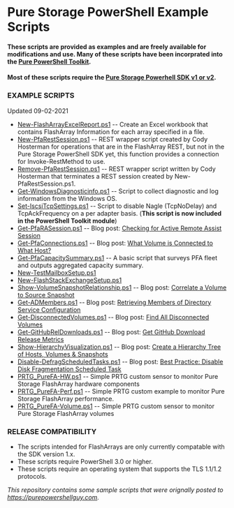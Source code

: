# Pure Storage PowerShell Example Scripts

#### These scripts are provided as examples and are freely available for modifications and use. Many of these scripts have been incorprated into the [Pure PowerShell Toolkit](https://github.com/PureStorage-OpenConnect/powershell-toolkit).

#### Most of these scripts require the [Pure Storage Powerhell SDK v1 or v2](https://github.com/PureStorage-Connect).

### EXAMPLE SCRIPTS

Updated 09-02-2021

- [New-FlashArrayExcelReport.ps1](https://github.com/PureStorage-OpenConnect/powershell-scripts/blob/main/New-FlashArrayExcelReport.ps1) -- Create an Excel workbook that contains FlashArray Information for each array specified in a file.
- [New-PfaRestSession.ps1](https://github.com/PureStorage-OpenConnect/powershell-scripts/blob/main/New-PfaRestSession.ps1) -- REST wrapper script created by Cody Hosterman for operations that are in the FlashArray REST, but not in the Pure Storage PowerShell SDK yet, this function provides a connection for Invoke-RestMethod to use.
- [Remove-PfaRestSession.ps1](https://github.com/PureStorage-OpenConnect/powershell-scripts/blob/main/Remove-PfaRestSession.ps1) -- REST wrapper script written by Cody Hosterman that terminates a REST session created by New-PfaRestSession.ps1.
- [Get-WindowsDiagnosticinfo.ps1](https://github.com/PureStorage-OpenConnect/powershell-scripts/blob/main/Get-WindowsDiagnosticInfo.ps1) -- Script to collect diagnostic and log information from the Windows OS.
- [Set-IscsiTcpSettings.ps1](https://github.com/PureStorage-OpenConnect/powershell-toolkit) -- Script to disable Nagle (TcpNoDelay) and TcpAckFrequency on a per adapter basis. (**This script is now included in the PowerShell Toolkit module**)
- [Get-PfaRASession.ps1](https://github.com/PureStorage-OpenConnect/powershell-scripts/blob/main/Get-PfaRASession.ps1) -- Blog post: [Checking for Active Remote Assist Session](http://www.purepowershellguy.com/?p=12631)
- [Get-PfaConnections.ps1](https://github.comPureStorage-OpenConnect/powershell-scripts/blob/main/Get-PfaConnections.ps1) -- Blog post: [What Volume is Connected to What Host?](http://www.purepowershellguy.com/?p=10312)
- [Get-PfaCapacitySummary.ps1](https://github.com/PureStorage-OpenConnect/powershell-scripts/blob/main/Get-PfaCapacitySummary.ps1) -- A basic script that surveys PFA fleet and outputs aggregated capacity summary.
- [New-TestMailboxSetup.ps1](https://github.com/PureStorage-OpenConnect/powershell-scripts/blob/main/New-TestMailboxSetup.ps1)
- [New-FlashStackExchangeSetup.ps1](https://github.com/PureStorage-OpenConnect/powershell-scripts/blob/main/New-FlashStackExchangeSetup.ps1)
- [Show-VolumeSnapshotRelationship.ps1](https://github.com/PureStorage-OpenConnect/powershell-scripts/blob/main/Show-VolumeSnapshotRelationship.ps1) -- Blog post: [Correlate a Volume to Source Snapshot](http://www.purepowershellguy.com/?p=11091)
- [Get-ADMembers.ps1](https://github.com/PureStorage-OpenConnect/powershell-scripts/blob/main/Get-PfaConnections.ps1) -- Blog post: [Retrieving Members of Directory Service Configuration](http://www.purepowershellguy.com/?p=12121)
- [Get-DisconnectedVolumes.ps1](https://github.com/PureStorage-OpenConnect/powershell-scripts/blob/main/Get-DisconnectedVolumes.ps1) -- Blog post: [Find All Disconnected Volumes](http://www.purepowershellguy.com/?p=12201)
- [Get-GitHubRelDownloads.ps1](https://github.com/PureStorage-OpenConnect/powershell-scripts/blob/mmain/Get-GitHubRelDownloads.ps1) -- Blog post: [Get GitHub Download Release Metrics](http://www.purepowershellguy.com/?p=12271)
- [Show-HierarchyVisualization.ps1](https://github.com/PureStorage-OpenConnect/powershell-scripts/blob/main/Show-HierarchyVisualization.ps1) -- Blog post: [Create a Hierarchy Tree of Hosts, Volumes & Snapshots](http://www.purepowershellguy.com/?p=12401)
- [Disable-DefragScheduledTasks.ps1](https://github.com/PureStorage-OpenConnect/powershell-scripts/blob/main/Disable-DefragScheduledTask.ps1) -- Blog post: [Best Practice: Disable Disk Fragmentation Scheduled Task](http://www.purepowershellguy.com/?p=12471)
- [PRTG_PureFA-HW.ps1](https://github.com/PureStorage-OpenConnect/powershell-scripts/blob/main/PRTG_PureFA-HW.ps1) -- Simple PRTG custom sensor to monitor Pure Storage FlashArray hardware components
- [PRTG_PureFA-Perf.ps1](https://github.com/PureStorage-OpenConnect/powershell-scripts/blob/main/PRTG_PureFA-Perf.ps1) -- Simple PRTG custom example to monitor Pure Storage FlashArray performance.
- [PRTG_PureFA-Volume.ps1](https://github.com/PureStorage-OpenConnect/powershell-scripts/blob/main/PRTG_PureFA-Volume.ps1) -- Simple PRTG custom sensor to monitor Pure Storage FlashArray volumes

### RELEASE COMPATIBILITY

- The scripts intended for FlashArrays are only currently compatable with the SDK version 1.x.
- These scripts require PowerShell 3.0 or higher.
- These scripts require an operating system that supports the TLS 1.1/1.2 protocols.

_This repository contains some sample scripts that were orignally posted to https://purepowershellguy.com._
